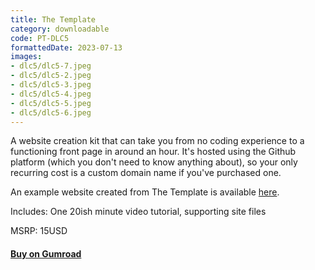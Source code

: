 ```yaml
---
title: The Template
category: downloadable
code: PT-DLC5
formattedDate: 2023-07-13
images:
- dlc5/dlc5-7.jpeg
- dlc5/dlc5-2.jpeg
- dlc5/dlc5-3.jpeg
- dlc5/dlc5-4.jpeg
- dlc5/dlc5-5.jpeg
- dlc5/dlc5-6.jpeg
---
```


A website creation kit that can take you from no coding experience to a functioning front page in around an hour. It's hosted using the Github platform (which you don't need to know anything about), so your only recurring cost is a custom domain name if you've purchased one.

An example website created from The Template is available [here](https://dlc5example.pedestriantactics.com).

Includes: One 20ish minute video tutorial, supporting site files

MSRP: 15USD

#### [Buy on Gumroad](https://pedestriantactics.gumroad.com/l/PT-DLC5)